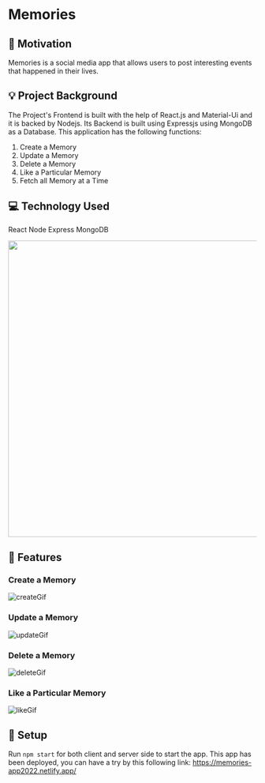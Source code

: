 # Memories

## 📌 Motivation
Memories is a social media app that allows users to post interesting events that happened in their lives.

## 💡 Project Background
The Project's Frontend is built with the help of React.js and Material-Ui and it is backed by Nodejs. Its Backend is built using Expressjs using MongoDB as a Database. This application has the following functions:

1. Create a Memory
2. Update a Memory
3. Delete a Memory
4. Like a Particular Memory
5. Fetch all Memory at a Time

## 💻 Technology Used
React Node Express MongoDB

<img src="https://user-images.githubusercontent.com/61951792/168884206-a6a6f93e-8e47-4c4f-a39f-856a6bdf2beb.jpeg" width="600">

## 🎵 Features
### Create a Memory
![createGif](https://user-images.githubusercontent.com/61951792/168888963-28cfadae-4592-4bf8-9c00-6749c445cdda.gif)

### Update a Memory
![updateGif](https://user-images.githubusercontent.com/61951792/168889716-0a93f1ea-8ba9-42a3-9615-bfcf1c341544.gif)

### Delete a Memory
![deleteGif](https://user-images.githubusercontent.com/61951792/168889381-ae3b9fee-d838-4c0e-b523-719b37e51bdb.gif)


### Like a Particular Memory
![likeGif](https://user-images.githubusercontent.com/61951792/168889392-503b9ac9-eb59-4787-ac01-db8842cef7ce.gif)

## 🔧 Setup
Run ```npm start``` for both client and server side to start the app. 
This app has been deployed, you can have a try by this following link: https://memories-app2022.netlify.app/

